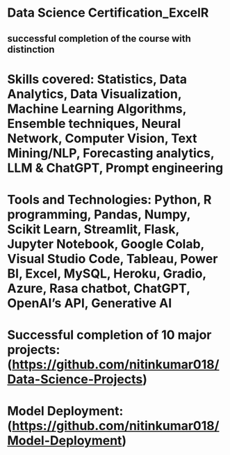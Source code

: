 # Data Science Certification_ExcelR
## successful completion of the course with distinction
# Skills covered: Statistics, Data Analytics, Data Visualization, Machine Learning Algorithms, Ensemble techniques, Neural Network, Computer Vision, Text Mining/NLP, Forecasting analytics, LLM & ChatGPT, Prompt engineering
# Tools and Technologies: Python, R programming, Pandas, Numpy, Scikit Learn, Streamlit, Flask, Jupyter Notebook, Google Colab, Visual Studio Code, Tableau, Power BI, Excel, MySQL, Heroku, Gradio, Azure, Rasa chatbot, ChatGPT, OpenAI’s API, Generative AI
# Successful completion of 10 major projects: (https://github.com/nitinkumar018/Data-Science-Projects)
# Model Deployment: (https://github.com/nitinkumar018/Model-Deployment)
